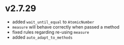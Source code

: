 # v2.7.29

* added `wait_until_equal` to `AtomicNumber`
* `measure` will behave correctly when passed a method
* fixed rules regarding re-using `measure`
* added `auto_adapt_to_methods`
